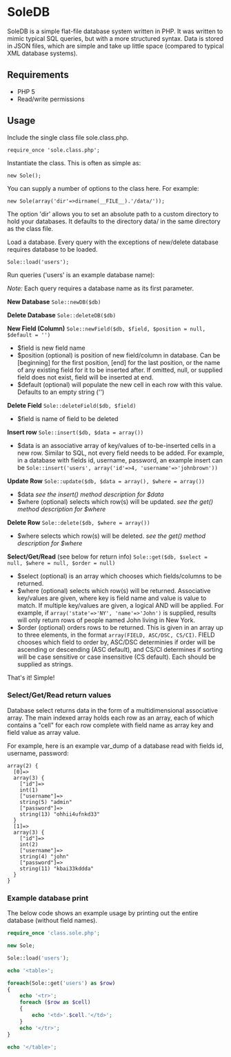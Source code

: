 SoleDB
======

SoleDB is a simple flat-file database system written in PHP. It was written to mimic typical SQL queries, but with a more structured syntax. Data is stored in JSON files, which are simple and take up little space (compared to typical XML database systems).

## Requirements

* PHP 5
* Read/write permissions

## Usage

Include the single class file sole.class.php.

`require_once 'sole.class.php';`

Instantiate the class. This is often as simple as:

`new Sole();`

You can supply a number of options to the class here. For example:

`new Sole(array('dir'=>dirname(__FILE__).'/data/'));`

The option 'dir' allows you to set an absolute path to a custom directory to hold your databases. It defaults to the directory data/ in the same directory as the class file.

Load a database. Every query with the exceptions of new/delete database requires database to be loaded.

`Sole::load('users');`

Run queries ('users' is an example database name):

*Note:* Each query requires a database name as its first parameter.

**New Database** `Sole::newDB($db)`

**Delete Database** `Sole::deleteDB($db)`

**New Field (Column)** `Sole::newField($db, $field, $position = null, $default = '')`

* $field is new field name
* $position (optional) is position of new field/column in database. Can be [beginning] for the first position, [end] for the last position, or the name of any existing field for it to be inserted after. If omitted, null, or supplied field does not exist, field will be inserted at end.
* $default (optional) will populate the new cell in each row with this value. Defaults to an empty string ('')

**Delete Field** `Sole::deleteField($db, $field)`

* $field is name of field to be deleted

**Insert row** `Sole::insert($db, $data = array())`

* $data is an associative array of key/values of to-be-inserted cells in a new row. Similar to SQL, not every field needs to be added. For example, in a database with fields id, username, password, an example insert can be `Sole::insert('users', array('id'=>4, 'username'=>'johnbrown'))`

**Update Row** `Sole::update($db, $data = array(), $where = array())`

* $data *see the insert() method description for $data*
* $where (optional) selects which row(s) will be updated. *see the get() method description for $where*

**Delete Row** `Sole::delete($db, $where = array())`

* $where selects which row(s) will be deleted. *see the get() method description for $where*

**Select/Get/Read** (see below for return info) `Sole::get($db, $select = null, $where = null, $order = null)`

* $select (optional) is an array which chooses which fields/columns to be returned.
* $where (optional) selects which row(s) will be returned. Associative key/values are given, where key is field name and value is value to match. If multiple key/values are given, a logical AND will be applied. For example, if `array('state'=>'NY', 'name'=>'John')` is supplied, results will only return rows of people named John living in New York.
* $order (optional) orders rows to be returned. This is given in an array up to three elements, in the format `array(FIELD, ASC/DSC, CS/CI)`. FIELD chooses which field to order by, ASC/DSC determinies if order will be ascending or descending (ASC default), and CS/CI determines if sorting will be case sensitive or case insensitive (CS default). Each should be supplied as strings.

That's it! Simple!

### Select/Get/Read return values

Database select returns data in the form of a multidimensional associative array. The main indexed array holds each row as an array, each of which contains a "cell" for each row complete with field name as array key and field value as array value.

For example, here is an example var_dump of a database read with fields id, username, password:

```
array(2) {
  [0]=>
  array(3) {
    ["id"]=>
    int(1)
    ["username"]=>
    string(5) "admin"
    ["password"]=>
    string(13) "ohhii4ufnkd33"
  }
  [1]=>
  array(3) {
    ["id"]=>
    int(2)
    ["username"]=>
    string(4) "john"
    ["password"]=>
    string(11) "kbai33kddda"
  }
}
```

### Example database print

The below code shows an example usage by printing out the entire database (without field names).

```php
require_once 'class.sole.php';

new Sole;

Sole::load('users');

echo '<table>';

foreach(Sole::get('users') as $row)
{
    echo '<tr>';
    foreach ($row as $cell)
    {
        echo '<td>'.$cell.'</td>';
    }
    echo '</tr>';
}

echo '</table>';
```
